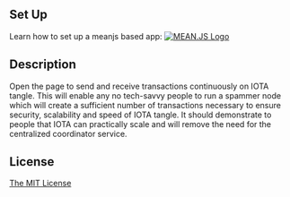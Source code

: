 ## Set Up
Learn how to set up a meanjs based app:
[![MEAN.JS Logo](http://meanjs.org/img/logo-small.png)](http://meanjs.org/docs.html)

## Description
Open the page to send and receive transactions continuously on IOTA tangle. This will enable any no tech-savvy people to run a spammer node which will create a sufficient number of transactions necessary to ensure security, scalability and speed of IOTA tangle. It should demonstrate to people that IOTA can practically scale and will remove the need for the centralized coordinator service.

## License
[The MIT License](LICENSE.md)
